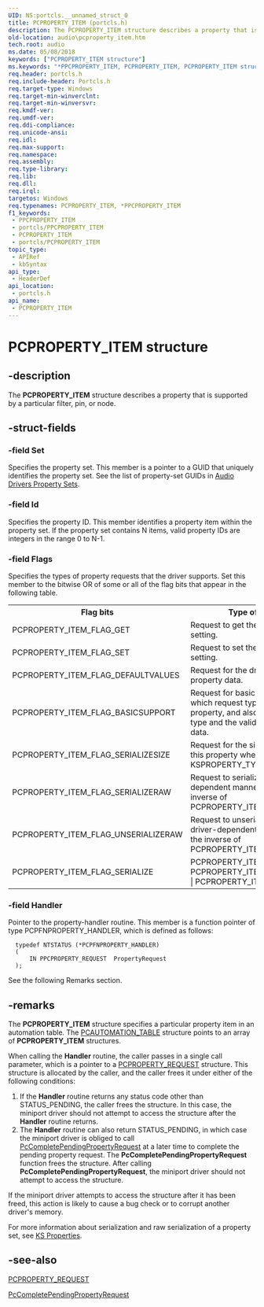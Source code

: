 ```yaml
---
UID: NS:portcls.__unnamed_struct_0
title: PCPROPERTY_ITEM (portcls.h)
description: The PCPROPERTY_ITEM structure describes a property that is supported by a particular filter, pin, or node.
old-location: audio\pcproperty_item.htm
tech.root: audio
ms.date: 05/08/2018
keywords: ["PCPROPERTY_ITEM structure"]
ms.keywords: "*PPCPROPERTY_ITEM, PCPROPERTY_ITEM, PCPROPERTY_ITEM structure [Audio Devices], PPCPROPERTY_ITEM, PPCPROPERTY_ITEM structure pointer [Audio Devices], audio.pcproperty_item, audpc-struct_6d95504b-3ecc-47dc-b98f-b6ebfa40d749.xml, portcls/PCPROPERTY_ITEM, portcls/PPCPROPERTY_ITEM"
req.header: portcls.h
req.include-header: Portcls.h
req.target-type: Windows
req.target-min-winverclnt: 
req.target-min-winversvr: 
req.kmdf-ver: 
req.umdf-ver: 
req.ddi-compliance: 
req.unicode-ansi: 
req.idl: 
req.max-support: 
req.namespace: 
req.assembly: 
req.type-library: 
req.lib: 
req.dll: 
req.irql: 
targetos: Windows
req.typenames: PCPROPERTY_ITEM, *PPCPROPERTY_ITEM
f1_keywords:
 - PPCPROPERTY_ITEM
 - portcls/PPCPROPERTY_ITEM
 - PCPROPERTY_ITEM
 - portcls/PCPROPERTY_ITEM
topic_type:
 - APIRef
 - kbSyntax
api_type:
 - HeaderDef
api_location:
 - portcls.h
api_name:
 - PCPROPERTY_ITEM
---
```


# PCPROPERTY_ITEM structure


## -description

The <b>PCPROPERTY_ITEM</b> structure describes a property that is supported by a particular filter, pin, or node.

## -struct-fields

### -field Set

Specifies the property set. This member is a pointer to a GUID that uniquely identifies the property set. See the list of property-set GUIDs in <a href="/windows-hardware/drivers/audio/audio-drivers-property-sets">Audio Drivers Property Sets</a>.

### -field Id

Specifies the property ID. This member identifies a property item within the property set. If the property set contains N items, valid property IDs are integers in the range 0 to N-1.

### -field Flags

Specifies the types of property requests that the driver supports. Set this member to the bitwise OR of some or all of the flag bits that appear in the following table.

<table>
<tr>
<th>Flag bits</th>
<th>Type of property request</th>
</tr>
<tr>
<td>
PCPROPERTY_ITEM_FLAG_GET

</td>
<td>
Request to get the current property data setting.

</td>
</tr>
<tr>
<td>
PCPROPERTY_ITEM_FLAG_SET

</td>
<td>
Request to set the current property data setting.

</td>
</tr>
<tr>
<td>
PCPROPERTY_ITEM_FLAG_DEFAULTVALUES

</td>
<td>
Request for the driver's default values for the property data.

</td>
</tr>
<tr>
<td>
PCPROPERTY_ITEM_FLAG_BASICSUPPORT

</td>
<td>
Request for basic support, which specifies which request types the driver handles for this property, and also specifies the valid data type and the valid ranges for the property data.

</td>
</tr>
<tr>
<td>
PCPROPERTY_ITEM_FLAG_SERIALIZESIZE

</td>
<td>
Request for the size of the property data for this property when it is serialized as part of a KSPROPERTY_TYPE_SERIALIZESET request.

</td>
</tr>
<tr>
<td>
PCPROPERTY_ITEM_FLAG_SERIALIZERAW

</td>
<td>
Request to serialize this property in a driver-dependent manner. This operation is the inverse of PCPROPERTY_ITEM_FLAG_UNSERIALIZERAW.

</td>
</tr>
<tr>
<td>
PCPROPERTY_ITEM_FLAG_UNSERIALIZERAW

</td>
<td>
Request to unserialize this property in a driver-dependent manner. This operation is the inverse of PCPROPERTY_ITEM_FLAG_SERIALIZERAW.

</td>
</tr>
<tr>
<td>
PCPROPERTY_ITEM_FLAG_SERIALIZE

</td>
<td>
PCPROPERTY_ITEM_FLAG_SERIALIZERAW | PCPROPERTY_ITEM_FLAG_UNSERIALIZERAW | PCPROPERTY_ITEM_FLAG_SERIALIZESIZE

</td>
</tr>
</table>

### -field Handler

Pointer to the property-handler routine. This member is a function pointer of type PCPFNPROPERTY_HANDLER, which is defined as follows:


```
  typedef NTSTATUS (*PCPFNPROPERTY_HANDLER)
  (
      IN PPCPROPERTY_REQUEST  PropertyRequest
  );
```

See the following Remarks section.

## -remarks

The <b>PCPROPERTY_ITEM</b> structure specifies a particular property item in an automation table. The <a href="/windows-hardware/drivers/ddi/portcls/ns-portcls-pcautomation_table">PCAUTOMATION_TABLE</a> structure points to an array of <b>PCPROPERTY_ITEM</b> structures.

When calling the <b>Handler</b> routine, the caller passes in a single call parameter, which is a pointer to a <a href="/windows-hardware/drivers/ddi/portcls/ns-portcls-_pcproperty_request">PCPROPERTY_REQUEST</a> structure. This structure is allocated by the caller, and the caller frees it under either of the following conditions:

<ol>
<li>
If the <b>Handler</b> routine returns any status code other than STATUS_PENDING, the caller frees the structure. In this case, the miniport driver should not attempt to access the structure after the <b>Handler</b> routine returns.

</li>
<li>
The <b>Handler</b> routine can also return STATUS_PENDING, in which case the miniport driver is obliged to call <a href="/windows-hardware/drivers/ddi/portcls/nf-portcls-pccompletependingpropertyrequest">PcCompletePendingPropertyRequest</a> at a later time to complete the pending property request. The <b>PcCompletePendingPropertyRequest</b> function frees the structure. After calling <b>PcCompletePendingPropertyRequest</b>, the miniport driver should not attempt to access the structure.

</li>
</ol>
If the miniport driver attempts to access the structure after it has been freed, this action is likely to cause a bug check or to corrupt another driver's memory.

For more information about serialization and raw serialization of a property set, see <a href="/windows-hardware/drivers/stream/ks-properties">KS Properties</a>.

## -see-also

<a href="/windows-hardware/drivers/ddi/portcls/ns-portcls-_pcproperty_request">PCPROPERTY_REQUEST</a>



<a href="/windows-hardware/drivers/ddi/portcls/nf-portcls-pccompletependingpropertyrequest">PcCompletePendingPropertyRequest</a>

